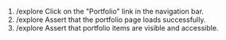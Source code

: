 1. /explore Click on the "Portfolio" link in the navigation bar.
2. /explore Assert that the portfolio page loads successfully.
3. /explore Assert that portfolio items are visible and accessible.